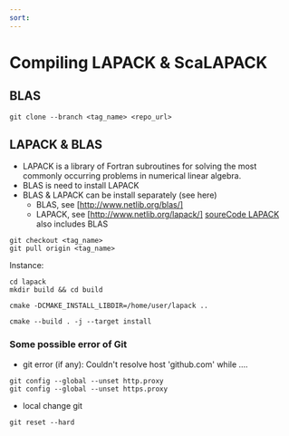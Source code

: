 ```yaml
---
sort: 
---
```


# Compiling LAPACK & ScaLAPACK



## BLAS
```shell
git clone --branch <tag_name> <repo_url>
```

## LAPACK & BLAS
- LAPACK is a library of Fortran subroutines for solving the most commonly occurring problems in numerical linear algebra.
- BLAS is need to install LAPACK
- BLAS & LAPACK can be install separately (see here)
    - BLAS, see [http://www.netlib.org/blas/]
    - LAPACK, see [http://www.netlib.org/lapack/]
[soureCode LAPACK](https://github.com/Reference-LAPACK/lapack) also includes BLAS

```shell
git checkout <tag_name>
git pull origin <tag_name>
```

Instance:
```shell
cd lapack
mkdir build && cd build

cmake -DCMAKE_INSTALL_LIBDIR=/home/user/lapack ..

cmake --build . -j --target install
```

### Some possible error of Git
- git error (if any): Couldn't resolve host 'github.com' while ....
```shell
git config --global --unset http.proxy    
git config --global --unset https.proxy 
```
- local change git
```shell
git reset --hard 
```

